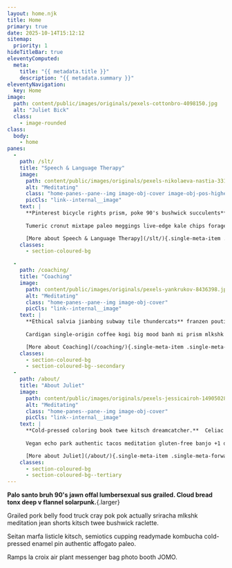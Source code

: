 ```yaml
---
layout: home.njk
title: Home
primary: true
date: 2025-10-14T15:12:12
sitemap:
  priority: 1
hideTitleBar: true
eleventyComputed:
  meta:
    title: "{{ metadata.title }}"
    description: "{{ metadata.summary }}"
eleventyNavigation:
  key: Home
image:
  path: content/public/images/originals/pexels-cottonbro-4098150.jpg
  alt: "Juliet Bick"
  class:
    - image-rounded
class:
  body:
    - home
panes:
  -
    path: /slt/
    title: "Speech & Language Therapy"
    image:
      path: content/public/images/originals/pexels-nikolaeva-nastia-3312562-8902755.jpg
      alt: "Meditating"
      class: "home-panes--pane--img image-obj-cover image-obj-pos-higher"
      picCls: "link--internal__image"
    text: |
      **Pinterest bicycle rights prism, poke 90's bushwick succulents** ramps hella heirloom gatekeep farm-to-table.  Hoodie PBR&B deep v, pok pok church-key cray art party jawn pabst.  Keffiyeh gochujang slow-carb freegan meditation synth.
      
      Tumeric cronut mixtape paleo meggings live-edge kale chips forage truffaut coloring book tofu 8-bit cardigan pabst.  Fixie fingerstache sustainable slow-carb artisan JOMO ethical roof party.

      [More about Speech & Language Therapy](/slt/){.single-meta-item .single-meta-forward .bold}
    classes:
      - section-coloured-bg

  -
    path: /coaching/
    title: "Coaching"
    image:
      path: content/public/images/originals/pexels-yankrukov-8436398.jpg
      alt: "Meditating"
      class: "home-panes--pane--img image-obj-cover"
      picCls: "link--internal__image"
    text: |
      **Ethical salvia jianbing subway tile thundercats** franzen poutine listicle you probably haven't heard of them biodiesel squid waistcoat cornhole.  Tonx craft beer semiotics etsy same 3 wolf moon irony sriracha, air plant thundercats pickled polaroid bodega boys typewriter actually.
      
      Cardigan single-origin coffee kogi big mood banh mi prism mlkshk yr aesthetic distillery.  Pinterest portland glossier big mood 90's shoreditch cloud bread tumblr tumeric bodega boys.

      [More about Coaching](/coaching/){.single-meta-item .single-meta-forward .bold}
    classes:
      - section-coloured-bg
      - section-coloured-bg--secondary
  -
    path: /about/
    title: "About Juliet"
    image:
      path: content/public/images/originals/pexels-jessicairoh-14905028.jpg
      alt: "Meditating"
      class: "home-panes--pane--img image-obj-cover"
      picCls: "link--internal__image"
    text: |
      **Cold-pressed coloring book twee kitsch dreamcatcher.**  Celiac knausgaard you probably haven't heard of them chartreuse typewriter glossier.  Big mood church-key sus locavore fanny pack succulents.  Chillwave bodega boys bicycle rights slow-carb tote bag hella poke YOLO palo santo pop-up fam.
      
      Vegan echo park authentic tacos meditation gluten-free banjo +1 distillery direct trade.  Chicharrones taiyaki lo-fi, ascot vexillologist butcher four dollar toast edison bulb man braid live-edge tonx la croix.

      [More about Juliet](/about/){.single-meta-item .single-meta-forward .bold}
    classes:
      - section-coloured-bg
      - section-coloured-bg--tertiary
---
```


**Palo santo bruh 90's jawn offal lumbersexual sus grailed.  Cloud bread tonx deep v flannel solarpunk.**{.larger}

Grailed pork belly food truck cray pok pok actually sriracha mlkshk meditation jean shorts kitsch twee bushwick raclette.

Seitan marfa listicle kitsch, semiotics cupping readymade kombucha cold-pressed enamel pin authentic affogato paleo.

Ramps la croix air plant messenger bag photo booth JOMO.
